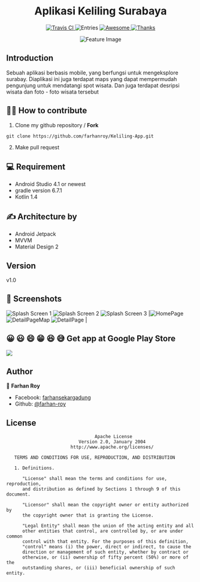 <h1 align="center">Aplikasi Keliling Surabaya </h1>
<p align="center">

  <a href="https://travis-ci.org/roy1441/Keliling-App">
    <img alt="Travis CI" src="https://travis-ci.org/farhanroy/Keliling-App.svg?branch=master" />
  </a>
  <img alt="Entries" src="https://img.shields.io/badge/Items-352-lightgrey.svg" />
  <a href="https://github.com/sindresorhus/awesome">
    <img alt="Awesome" src="https://cdn.rawgit.com/sindresorhus/awesome/d7305f38d29fed78fa85652e3a63e154dd8e8829/media/badge.svg" />
  </a>
  <a href="https://saythanks.io/to/Solido" target="_blank">
    <img alt="Thanks" src="https://img.shields.io/badge/Say%20Thanks-!-1EAEDB.svg" />
  </a>
</p>

<p align="center">
    <img alt="Feature Image" src="https://raw.githubusercontent.com/farhanroy/keliling-surabaya/KelilingSurabaya/master/image/feature-image.png" />
</p>

## Introduction
<p>Sebuah aplikasi berbasis mobile, yang berfungsi untuk mengeksplore surabay. Diaplikasi ini juga terdapat maps yang dapat mempermudah pengunjung untuk mendatangi spot wisata. Dan juga terdapat desripsi wisata dan foto - foto wisata tersebut</p>


## ☝🏼  How to contribute
1. Clone my github repository / **Fork**
```
git clone https://github.com/farhanroy/Keliling-App.git
```
2. Make pull request

## 💻 Requirement
- Android Studio 4.1 or newest
- gradle version 6.7.1 
- Kotlin 1.4

## ✍️ Architecture by
- Android Jetpack
- MVVM 
- Material Design 2

## Version
v1.0
## 📱 Screenshots
![Splash Screen 1](https://i.imgur.com/aV6fJ8Bm.png)  ![Splash Screen 2](https://i.imgur.com/rMWaOl2m.png)  ![Splash Screen 3](https://i.imgur.com/Z9sAqbWm.png) |![HomePage](https://i.imgur.com/A3PkdhSm.png)  ![DetailPageMap](https://i.imgur.com/T2oMHJhm.png)  ![DetailPage](https://i.imgur.com/t3SH897m.png) |

## 😀 😃 😄 😁 😆 😅 Get app at Google Play Store
[![](https://i.imgur.com/vbFJRFm.png)](https://play.google.com/store/apps/details?id=com.magang.kelilingapp)

## Author

👤 **Farhan Roy**

- Facebook: [farhansekargadung](https://web.facebook.com/farhansekargadung)
- Github: [@farhan-roy](https://github.com/farhanroy)

## License
```
                                 Apache License
                           Version 2.0, January 2004
                        http://www.apache.org/licenses/

   TERMS AND CONDITIONS FOR USE, REPRODUCTION, AND DISTRIBUTION

   1. Definitions.

      "License" shall mean the terms and conditions for use, reproduction,
      and distribution as defined by Sections 1 through 9 of this document.

      "Licensor" shall mean the copyright owner or entity authorized by
      the copyright owner that is granting the License.

      "Legal Entity" shall mean the union of the acting entity and all
      other entities that control, are controlled by, or are under common
      control with that entity. For the purposes of this definition,
      "control" means (i) the power, direct or indirect, to cause the
      direction or management of such entity, whether by contract or
      otherwise, or (ii) ownership of fifty percent (50%) or more of the
      outstanding shares, or (iii) beneficial ownership of such entity.
```

